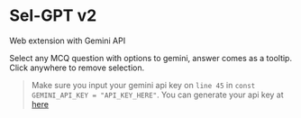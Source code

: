 # Sel-GPT v2

Web extension with Gemini API

Select any MCQ question with options to gemini, answer comes as a tooltip. Click anywhere to remove selection.
> Make sure you input your gemini api key on `line 45` in `const GEMINI_API_KEY = "API_KEY_HERE"`.
> You can generate your api key at <a href="https://aistudio.google.com/app/apikey" target="_blank">here</a>
